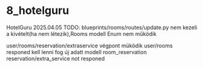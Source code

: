 # 8_hotelguru
HotelGuru
2025.04.05 TODO:      blueprints/rooms/routes/update.py nem kezeli a kivételt(ha nem létezik),Rooms modell Enum nem működik

user/rooms/reservation/extraservice végpont müködik 
user/rooms responed   kell lenni fog új adatt modell room_reservation 
reservation/extra_service not responed 